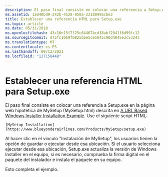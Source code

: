```yaml
---
description: El paso final consiste en colocar una referencia a Setup.exe en la página web hipotética de MySetup (MySetup.html) descrita en A URL Based Windows Installer Installation Example (Ejemplo de instalación del instalador de Windows URL).
ms.assetid: 1a040bd9-242b-4528-858a-2218099acbe3
title: Establecer una referencia HTML para Setup.exe
ms.topic: article
ms.date: 05/31/2018
ms.openlocfilehash: 43c16e15f7f25c64467bcd38abf2941f6d99fc12
ms.sourcegitcommit: d75fc10b9f0825bbe5ce5045c90d4045e3c53243
ms.translationtype: MT
ms.contentlocale: es-ES
ms.lasthandoff: 09/13/2021
ms.locfileid: "127158448"
---
```

# <a name="establish-an-html-reference-to-setupexe"></a>Establecer una referencia HTML para Setup.exe

El paso final consiste en colocar una referencia a Setup.exe en la página web hipotética de MySetup (MySetup.html) descrita en [A URL Based Windows Installer Installation Example](a-url-based-windows-installer-installation-example.md). Use el siguiente script HTML:

``` syntax
[MySetup Installation](https://www.blueyonderairlines.com/Products/MySetup/setup.exe)
```

Al hacer clic en el vínculo "Instalación de MySetup", los usuarios tienen la opción de guardar o ejecutar desde esa ubicación. Si el usuario selecciona ejecutar desde esa ubicación, Setup.exe actualiza la versión de Windows Installer en el equipo, si es necesario, comprueba la firma digital en el paquete del instalador e instala el paquete en su equipo.

Esto completa el ejemplo.

 

 



